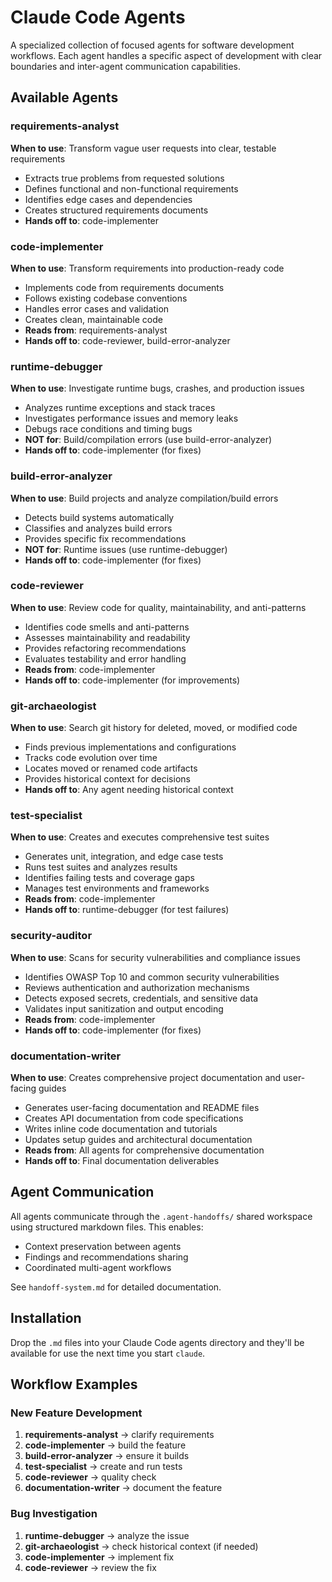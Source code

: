 # Claude Code Agents

A specialized collection of focused agents for software development workflows.
Each agent handles a specific aspect of development with clear boundaries and
inter-agent communication capabilities.

## Available Agents

### **requirements-analyst**
**When to use**: Transform vague user requests into clear, testable requirements
- Extracts true problems from requested solutions
- Defines functional and non-functional requirements
- Identifies edge cases and dependencies
- Creates structured requirements documents
- **Hands off to**: code-implementer

### **code-implementer**
**When to use**: Transform requirements into production-ready code
- Implements code from requirements documents
- Follows existing codebase conventions
- Handles error cases and validation
- Creates clean, maintainable code
- **Reads from**: requirements-analyst
- **Hands off to**: code-reviewer, build-error-analyzer

### **runtime-debugger**
**When to use**: Investigate runtime bugs, crashes, and production issues
- Analyzes runtime exceptions and stack traces
- Investigates performance issues and memory leaks
- Debugs race conditions and timing bugs
- **NOT for**: Build/compilation errors (use build-error-analyzer)
- **Hands off to**: code-implementer (for fixes)

### **build-error-analyzer**
**When to use**: Build projects and analyze compilation/build errors
- Detects build systems automatically
- Classifies and analyzes build errors
- Provides specific fix recommendations
- **NOT for**: Runtime issues (use runtime-debugger)
- **Hands off to**: code-implementer (for fixes)

### **code-reviewer**
**When to use**: Review code for quality, maintainability, and anti-patterns
- Identifies code smells and anti-patterns
- Assesses maintainability and readability
- Provides refactoring recommendations
- Evaluates testability and error handling
- **Reads from**: code-implementer
- **Hands off to**: code-implementer (for improvements)

### **git-archaeologist**
**When to use**: Search git history for deleted, moved, or modified code
- Finds previous implementations and configurations
- Tracks code evolution over time
- Locates moved or renamed code artifacts
- Provides historical context for decisions
- **Hands off to**: Any agent needing historical context

### **test-specialist**
**When to use**: Creates and executes comprehensive test suites
- Generates unit, integration, and edge case tests
- Runs test suites and analyzes results
- Identifies failing tests and coverage gaps
- Manages test environments and frameworks
- **Reads from**: code-implementer
- **Hands off to**: runtime-debugger (for test failures)

### **security-auditor**
**When to use**: Scans for security vulnerabilities and compliance issues
- Identifies OWASP Top 10 and common security vulnerabilities
- Reviews authentication and authorization mechanisms
- Detects exposed secrets, credentials, and sensitive data
- Validates input sanitization and output encoding
- **Reads from**: code-implementer
- **Hands off to**: code-implementer (for fixes)

### **documentation-writer**
**When to use**: Creates comprehensive project documentation and user-facing guides
- Generates user-facing documentation and README files
- Creates API documentation from code specifications
- Writes inline code documentation and tutorials
- Updates setup guides and architectural documentation
- **Reads from**: All agents for comprehensive documentation
- **Hands off to**: Final documentation deliverables

## Agent Communication

All agents communicate through the `.agent-handoffs/` shared workspace using structured markdown files. This enables:
- Context preservation between agents
- Findings and recommendations sharing
- Coordinated multi-agent workflows

See `handoff-system.md` for detailed documentation.

## Installation

Drop the `.md` files into your Claude Code agents directory and they'll be
available for use the next time you start `claude`.

## Workflow Examples

### New Feature Development
1. **requirements-analyst** → clarify requirements
2. **code-implementer** → build the feature
3. **build-error-analyzer** → ensure it builds
4. **test-specialist** → create and run tests
5. **code-reviewer** → quality check
6. **documentation-writer** → document the feature

### Bug Investigation
1. **runtime-debugger** → analyze the issue
2. **git-archaeologist** → check historical context (if needed)
3. **code-implementer** → implement fix
4. **code-reviewer** → review the fix
